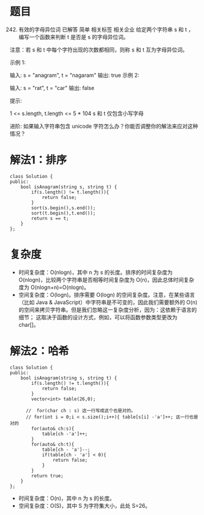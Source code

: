 # 题目
242. 有效的字母异位词
已解答
简单
相关标签
相关企业
给定两个字符串 s 和 t ，编写一个函数来判断 t 是否是 s 的字母异位词。

注意：若 s 和 t 中每个字符出现的次数都相同，则称 s 和 t 互为字母异位词。

 

示例 1:

输入: s = "anagram", t = "nagaram"
输出: true
示例 2:

输入: s = "rat", t = "car"
输出: false
 

提示:

1 <= s.length, t.length <= 5 * 104
s 和 t 仅包含小写字母
 

进阶: 如果输入字符串包含 unicode 字符怎么办？你能否调整你的解法来应对这种情况？

# 解法1：排序
```
class Solution {
public:
    bool isAnagram(string s, string t) {
        if(s.length() != t.length()){
            return false;
        }
        sort(s.begin(),s.end());
        sort(t.begin(),t.end());
        return s == t;
    }
};
```
# 复杂度
- 时间复杂度：O(nlog⁡n)，其中 n 为 s 的长度。排序的时间复杂度为 O(nlog⁡n)，比较两个字符串是否相等时间复杂度为 O(n)，因此总体时间复杂度为 O(nlog⁡n+n)=O(nlog⁡n)。
- 空间复杂度：O(log⁡n)。排序需要 O(log⁡n) 的空间复杂度。注意，在某些语言（比如 Java & JavaScript）中字符串是不可变的，因此我们需要额外的 O(n) 的空间来拷贝字符串。但是我们忽略这一复杂度分析，因为：这依赖于语言的细节；
这取决于函数的设计方式，例如，可以将函数参数类型更改为 char[]。

# 解法2：哈希
```
class Solution {
public:
    bool isAnagram(string s, string t) {
        if(s.length() != t.length()){
            return false;
        }
        vector<int> table(26,0);

      //  for(char ch : s) 这一行写成这个也是对的。
      // for(int i = 0;i < s.size();i++){ table[s[i] -'a']++; 这一行也是对的
        for(auto& ch:s){
            table[ch -'a']++;
        }
        for(auto& ch:t){
            table[ch - 'a']--;
            if(table[ch - 'a'] < 0){
                return false;
            }
        }
        return true;
    }
};
```
- 时间复杂度：O(n)，其中 n 为 s 的长度。
- 空间复杂度：O(S)，其中 S 为字符集大小，此处 S=26。



